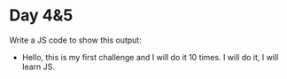 # Day 4&5

Write a JS code to show this output:

- Hello, this is my first challenge and I will do it 10 times. I will do it, I will learn JS.